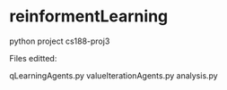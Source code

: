 reinformentLearning
===================

python project cs188-proj3

Files editted: 

qLearningAgents.py
valueIterationAgents.py
analysis.py
